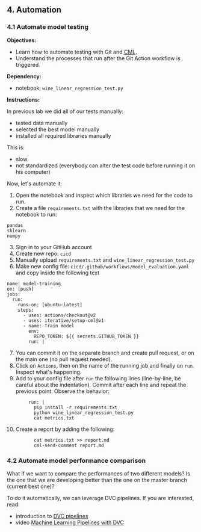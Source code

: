 ## 4. Automation 

### 4.1 Automate model testing

**Objectives:** 

- Learn how to automate testing with Git and [CML](https://cml.dev/).
- Understand the processes that run after the Git Action workflow is triggered.

**Dependency:**

- notebook: `wine_linear_regression_test.py`

**Instructions:**

In previous lab we did all of our tests manually:

- tested data manually
- selected the best model manually
- installed all required libraries manually

This is:

- slow
- not standardized (everybody can alter the test code before running it on his computer)

Now, let's automate it:

1. Open the notebook and inspect which libraries we need for the code to run. 
2. Create a file `requirements.txt` with the libraries that we need for the notebook to run:

```
pandas
sklearn
numpy
```

3. Sign in to your GitHub account
4. Create new repo: `cicd`
5. Manually upload `requirements.txt` and `wine_linear_regression_test.py` 
6. Make new config file: `cicd/.github/workflows/model_evaluation.yaml` and copy inside the following text

```
name: model-training
on: [push]
jobs:
  run:
    runs-on: [ubuntu-latest]
    steps:
      - uses: actions/checkout@v2
      - uses: iterative/setup-cml@v1
      - name: Train model
        env:
          REPO_TOKEN: ${{ secrets.GITHUB_TOKEN }}
        run: |
```

7. You can commit it on the separate branch and create pull request,  or on the main one (no pull request needed).
8. Click on `Actions`, then on the name of the running job and finally on `run`. Inspect what's happening.
9. Add to your config file after `run` the following lines (line-by-line, be careful about the indentation). Commit after each line and repeat the previous point. Observe the behavior:

```
        run: |
          pip install -r requirements.txt
          python wine_linear_regression_test.py
          cat metrics.txt
```

10. Create a report by adding the following:

```
          cat metrics.txt >> report.md
          cml-send-comment report.md
```

### 4.2 Automate model performance comparison

What if we want to compare the performances of two different models? Is the one that we are developing better than the one on the master branch (current best one)? 

To do it automatically, we can leverage DVC pipelines. If you are interested, read:

- introduction to [DVC pipelines](https://dvc.org/doc/start/data-pipelines)
- video [Machine Learning Pipelines with DVC](https://www.youtube.com/watch?v=71IGzyH95UY)
